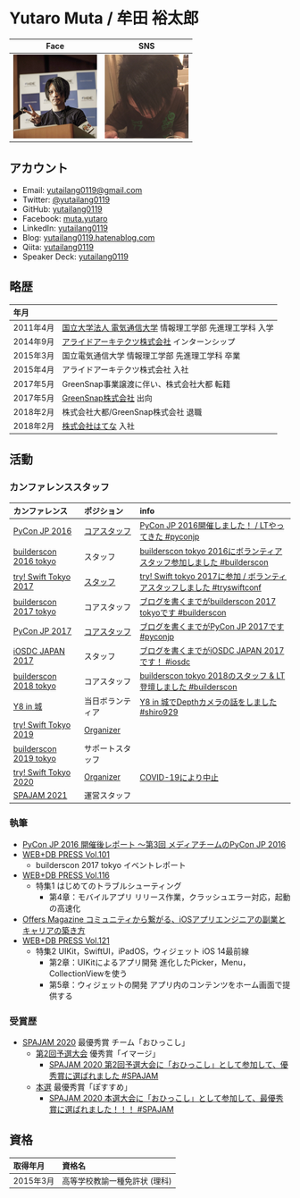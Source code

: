 # Yutaro Muta / 牟田 裕太郎

| Face | SNS |
|---|---|
| <img src="./resources/face_icon.png" alt="face" title="Face" width="150" height="150"> | <img src="./resources/sns_icon.png" alt="sns" title="SNS" width="150" height="150"> |

## アカウント

* Email: yutailang0119@gmail.com
* Twitter: [@yutailang0119](https://twitter.com/yutailang0119)
* GitHub: [yutailang0119](https://github.com/yutailang0119)
* Facebook: [muta.yutaro](https://facebook.com/muta.yutaro)
* LinkedIn: [yutailang0119](https://www.linkedin.com/in/yutailang0119)
* Blog: [yutailang0119.hatenablog.com](http://yutailang0119.hatenablog.com)
* Qiita: [yutailang0119](https://qiita.com/yutailang0119)
* Speaker Deck: [yutailang0119](https://speakerdeck.com/yutailang0119)

## 略歴

| 年月 | |
|:--|:--|
| 2011年4月 | [国立大学法人 電気通信大学](http://www.uec.ac.jp) 情報理工学部 先進理工学科 入学 |
| 2014年9月 | [アライドアーキテクツ株式会社](http://www.aainc.co.jp) インターンシップ |
| 2015年3月 | 国立電気通信大学 情報理工学部 先進理工学科 卒業 |
| 2015年4月 | アライドアーキテクツ株式会社 入社 |
| 2017年5月 | GreenSnap事業譲渡に伴い、株式会社大都 転籍 |
| 2017年5月 | [GreenSnap株式会社](https://greensnap.jp/news/company) 出向 |
| 2018年2月 | 株式会社大都/GreenSnap株式会社 退職 |
| 2018年2月 | [株式会社はてな](http://hatenacorp.jp) 入社 |

## 活動

### カンファレンススタッフ

| カンファレンス | ポジション | info |
|:--|:--|:--|
| [PyCon JP 2016](https://pycon.jp/2016/en/) | [コアスタッフ](https://pycon.jp/2016/en/about/staff-list/) | [PyCon JP 2016開催しました！ / LTやってきた #pyconjp](http://yutailang0119.hatenablog.com/entry/2016/09/24/180000) |
| [builderscon 2016 tokyo](https://builderscon.io/builderscon/tokyo/2016) | スタッフ | [builderscon tokyo 2016にボランティアスタッフ参加しました #builderscon](http://yutailang0119.hatenablog.com/entry/2016/12/06/135248) |
| [try! Swift Tokyo 2017](https://www.tryswift.co/events/2017/tokyo/en/) | [スタッフ](https://blog.tryswift.co/try-Swift-Tokyo-2017) | [try! Swift tokyo 2017に参加 / ボランティアスタッフしました #tryswiftconf](http://yutailang0119.hatenablog.com/entry/tryswiftconf-2017) |
| [builderscon 2017 tokyo](https://builderscon.io/tokyo/2017) | コアスタッフ | [ブログを書くまでがbuilderscon 2017 tokyoです #builderscon](http://yutailang0119.hatenablog.com/entry/builderscon-2017-tokyo) |
| [PyCon JP 2017](https://pycon.jp/2017/en/) | [コアスタッフ](https://pycon.jp/2017/en/about/staff-list/) | [ブログを書くまでがPyCon JP 2017です #pyconjp](http://yutailang0119.hatenablog.com/entry/pycon-jp-2017) |
| [iOSDC JAPAN 2017](https://iosdc.jp/2017/) | スタッフ | [ブログを書くまでがiOSDC JAPAN 2017です！ #iosdc](http://yutailang0119.hatenablog.com/entry/iosdc-japan-2017) |
| [builderscon 2018 tokyo](https://builderscon.io/tokyo/2018) | コアスタッフ | [builderscon tokyo 2018のスタッフ & LT登壇しました #builderscon](https://yutailang0119.hatenablog.com/entry/builderscon-tokyo-2018) |
| [Y8 in 城](https://y8-20180929-shiro.hachiojipm.org) | 当日ボランティア | [Y8 in 城でDepthカメラの話をしました #shiro929](https://yutailang0119.hatenablog.com/entry/y8-in-castle) |
| [try! Swift Tokyo 2019](https://www.tryswift.co/events/2019/tokyo/) | [Organizer](https://www.tryswift.co/events/2019/tokyo/en/#yutailang0119) |  |
| [builderscon 2019 tokyo](https://builderscon.io/tokyo/2019) | サポートスタッフ |  |
| [try! Swift Tokyo 2020](https://www.tryswift.co/events/2020/tokyo/) | [Organizer](https://www.tryswift.co/events/2020/tokyo/en/#yutailang0119) | [COVID-19により中止](https://www.tryswift.co/events/2020/tokyo/jp/) |
| [SPAJAM 2021](https://www.spajam.jp) | 運営スタッフ |  |

### 執筆

* [PyCon JP 2016 開催後レポート ～第3回 メディアチームのPyCon JP 2016](https://codezine.jp/article/detail/9852)
* [WEB+DB PRESS Vol.101](http://gihyo.jp/magazine/wdpress/archive/2017/vol101)
    * builderscon 2017 tokyo イベントレポート
* [WEB+DB PRESS Vol.116](https://gihyo.jp/magazine/wdpress/archive/2020/vol116)
    * 特集1 はじめてのトラブルシューティング
        * 第4章：モバイルアプリ リリース作業，クラッシュエラー対応，起動の高速化
* [Offers Magazine コミュニティから繋がる、iOSアプリエンジニアの副業とキャリアの築き方](https://offers.jp/media/sidejob/workstyle/a_1855)
* [WEB+DB PRESS Vol.121](https://gihyo.jp/magazine/wdpress/archive/2021/vol121)
    * 特集2 UIKit，SwiftUI，iPadOS，ウィジェット iOS 14最前線
        * 第2章：UIKitによるアプリ開発 進化したPicker，Menu，CollectionViewを使う
        * 第5章：ウィジェットの開発 アプリ内のコンテンツをホーム画面で提供する

### 受賞歴

* [SPAJAM 2020](https://spajam.jp/2020/) 最優秀賞 チーム「おひっこし」
    * [第2回予選大会](https://spajam.jp/competition-result2) 優秀賞「イマージ」
        * [SPAJAM 2020 第2回予選大会に「おひっこし」として参加して、優秀賞に選ばれました #SPAJAM](https://yutailang0119.hatenablog.com/entry/spajam-2020-qualifying)
    * [本選](https://spajam.jp/final-result) 最優秀賞「ぽすすめ」
        * [SPAJAM 2020 本選大会に「おひっこし」として参加して、最優秀賞に選ばれました！！！ #SPAJAM](https://yutailang0119.hatenablog.com/entry/spajam-2020-final)

## 資格

| 取得年月 | 資格名  |
|:--|:--|
| 2015年3月 | 高等学校教諭一種免許状 (理科) |

